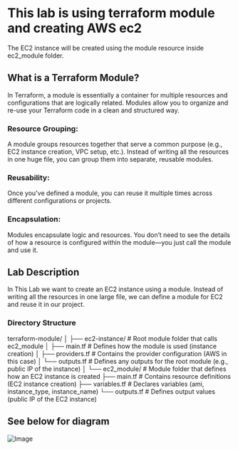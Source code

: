 # This lab is using terraform module and creating AWS ec2
The EC2 instance will be created using the module resource inside ec2_module folder.

## What is a Terraform Module?
In Terraform, a module is essentially a container for multiple resources and configurations that are logically related. Modules allow you to organize and re-use your Terraform code in a clean and structured way.

### Resource Grouping:
A module groups resources together that serve a common purpose (e.g., EC2 instance creation, VPC setup, etc.). Instead of writing all the resources in one huge file, you can group them into separate, reusable modules.

### Reusability:
Once you've defined a module, you can reuse it multiple times across different configurations or projects.

### Encapsulation:
Modules encapsulate logic and resources. You don’t need to see the details of how a resource is configured within the module—you just call the module and use it.

## Lab Description
In This Lab we want to create an EC2 instance using a module. Instead of writing all the resources in one large file, we can define a module for EC2 and reuse it in our project.

### Directory Structure

terraform-module/
│
├── ec2-instance/                   # Root module folder that calls ec2_module
│   ├── main.tf                     # Defines how the module is used (instance creation)
│   ├── providers.tf                # Contains the provider configuration (AWS in this case)
│   └── outputs.tf                  # Defines any outputs for the root module (e.g., public IP of the instance)
│
└── ec2_module/                     # Module folder that defines how an EC2 instance is created
    ├── main.tf                     # Contains resource definitions (EC2 instance creation)
    ├── variables.tf                # Declares variables (ami, instance_type, instance_name)
    └── outputs.tf                  # Defines output values (public IP of the EC2 instance)


## See below for diagram

![Image](https://github.com/user-attachments/assets/8a604bc6-f85e-4190-8a38-121f86836408)

